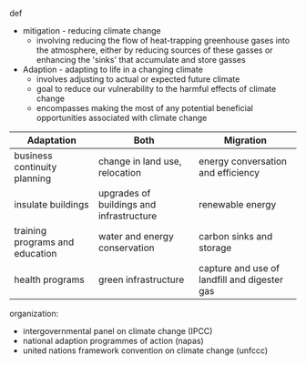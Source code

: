 def
- mitigation - reducing climate change
  - involving reducing the flow of heat-trapping greenhouse gases into the atmosphere, either by reducing sources of these gasses or enhancing the 'sinks' that accumulate and store gasses
- Adaption - adapting to life in a changing climate
  - involves adjusting to actual or expected future climate
  - goal to reduce our vulnerability to the harmful effects of climate change
  - encompasses making the most of any potential beneficial opportunities associated with climate change


| Adaptation | Both | Migration |
| -- | --- | ---|
|  business continuity planning   |  change in land use, relocation  |  energy conversation and efficiency |
| insulate buildings  |  upgrades of buildings and infrastructure |  renewable energy |
| training programs and education  | water and energy conservation | carbon sinks and storage |
| health programs | green infrastructure | capture and use of landfill and digester gas  |

organization:
- intergovernmental panel on climate change (IPCC)
- national adaption programmes of action (napas)
- united nations framework convention on climate change (unfccc)
